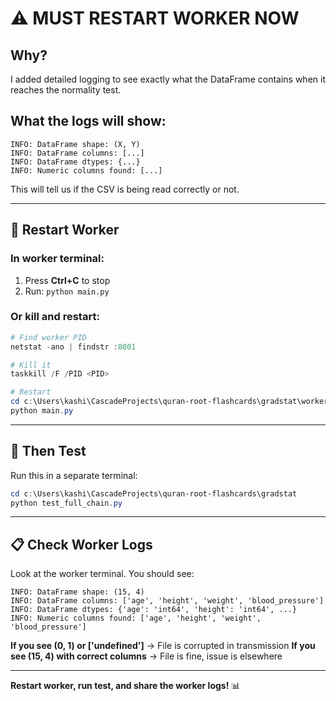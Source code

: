 # ⚠️ MUST RESTART WORKER NOW

## Why?
I added detailed logging to see exactly what the DataFrame contains when it reaches the normality test.

## What the logs will show:
```
INFO: DataFrame shape: (X, Y)
INFO: DataFrame columns: [...]
INFO: DataFrame dtypes: {...}
INFO: Numeric columns found: [...]
```

This will tell us if the CSV is being read correctly or not.

---

## 🔄 Restart Worker

### In worker terminal:
1. Press **Ctrl+C** to stop
2. Run: `python main.py`

### Or kill and restart:
```powershell
# Find worker PID
netstat -ano | findstr :8001

# Kill it
taskkill /F /PID <PID>

# Restart
cd c:\Users\kashi\CascadeProjects\quran-root-flashcards\gradstat\worker
python main.py
```

---

## 🧪 Then Test

Run this in a separate terminal:
```powershell
cd c:\Users\kashi\CascadeProjects\quran-root-flashcards\gradstat
python test_full_chain.py
```

---

## 📋 Check Worker Logs

Look at the worker terminal. You should see:
```
INFO: DataFrame shape: (15, 4)
INFO: DataFrame columns: ['age', 'height', 'weight', 'blood_pressure']
INFO: DataFrame dtypes: {'age': 'int64', 'height': 'int64', ...}
INFO: Numeric columns found: ['age', 'height', 'weight', 'blood_pressure']
```

**If you see (0, 1) or ['undefined']** → File is corrupted in transmission
**If you see (15, 4) with correct columns** → File is fine, issue is elsewhere

---

**Restart worker, run test, and share the worker logs!** 📊
